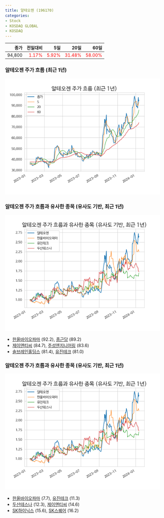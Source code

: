 ```yaml
---
title: 알테오젠 (196170)
categories:
- Stock
- KOSDAQ GLOBAL
- KOSDAQ
---
```


|종가|전일대비|5일|20일|60일|
|---:|-------:|--:|---:|---:|
|94,800|<span style="color: red">1.17%</span>|<span style="color: red">5.92%</span>|<span style="color: red">31.48%</span>|<span style="color: red">58.00%</span>|

<!-- more -->
### 알테오젠 주가 흐름 (최근 1년)
![196170](/assets/images/stock/196170.png)


### 알테오젠 주가 흐름과 유사한 종목 (유사도 기반, 최근 1년)
![196170](/assets/images/stock/196170_sim.png)

- [한올바이오파마](/009420/) (92.2), [종근당](/185750/) (89.2)
- [제이앤티씨](/204270/) (84.7), [주성엔지니어링](/036930/) (83.6)
- [솔브레인홀딩스](/036830/) (81.4), [유진테크](/084370/) (81.0)


### 알테오젠 주가 흐름과 유사한 종목 (유사도 기반, 최근 1년)
![196170](/assets/images/stock/196170_sim.png)

- [한올바이오파마](/009420/) (7.7), [유진테크](/084370/) (11.3)
- [두산테스나](/131970/) (12.3), [제이앤티씨](/204270/) (14.6)
- [SK하이닉스](/000660/) (15.6), [SK스퀘어](/402340/) (16.2)